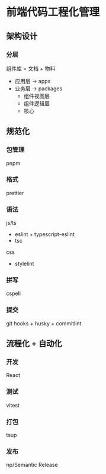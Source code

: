 # 前端代码工程化管理

## 架构设计

### 分层

组件库 = 文档 + 物料

- 应用层 -> apps
- 业务层 -> packages
    - 组件视图层
    - 组件逻辑层
    - 核心

## 规范化

### 包管理

pnpm

### 格式

prettier

### 语法

js/ts

- eslint + typescript-eslint
- tsc

css

- stylelint

### 拼写

cspell

### 提交

git hooks + husky + commitlint

## 流程化 + 自动化

### 开发

React

### 测试

vitest

### 打包

tsup

### 发布

np/Semantic Release

